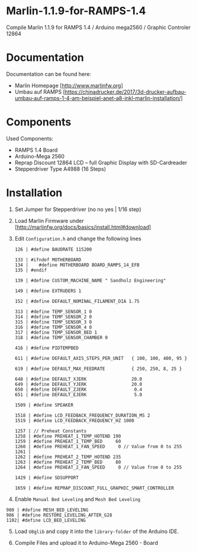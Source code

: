 # Marlin-1.1.9-for-RAMPS-1.4
Compile Marlin 1.1.9 for RAMPS 1.4 / Arduino mega2560 / Graphic Controler 12864

# Documentation
Documentation can be found here:
- Marlin Homepage [http://www.marlinfw.org] 
- Umbau auf RAMPS [https://chinadrucker.de/2017/3d-drucker-aufbau-umbau-auf-ramps-1-4-am-beispiel-anet-a8-inkl-marlin-installation/]

# Components
Used Components:
- RAMPS 1.4 Board
- Arduino-Mega 2560
- Reprap Discount 12864 LCD – full Graphic Display with SD-Cardreader
- Stepperdriver Type A4988 (16 Steps)

# Installation

1. Set Jumper for Stepperdriver (no no yes | 1/16 step)
2. Load Marlin Firmware under [http://marlinfw.org/docs/basics/install.html#download]
3. Edit `Configuration.h` and change the following lines
   ```
   126 | #define BAUDRATE 115200
   ```
   
   ```
   133 | #ifndef MOTHERBOARD
   134 |    #define MOTHERBOARD BOARD_RAMPS_14_EFB
   135 | #endif
   ```
   
   ```
   139 | #define CUSTOM_MACHINE_NAME " Sandholz Engineering"
   ```
   
   ```
   149 | #define EXTRUDERS 1
   ```
   
   ```
   152 | #define DEFAULT_NOMINAL_FILAMENT_DIA 1.75
   ```
  
   ```
   313 | #define TEMP_SENSOR_1 0
   314 | #define TEMP_SENSOR_2 0
   315 | #define TEMP_SENSOR_3 0
   316 | #define TEMP_SENSOR_4 0
   317 | #define TEMP_SENSOR_BED 1
   318 | #define TEMP_SENSOR_CHAMBER 0
   ```
   
   ```
   416 | #define PIDTEMPBED
   ```
   
   ```
   611 | #define DEFAULT_AXIS_STEPS_PER_UNIT   { 100, 100, 400, 95 }
   ```

   ```
   619 | #define DEFAULT_MAX_FEEDRATE          { 250, 250, 8, 25 }
   ```
   
   ```
   648 | #define DEFAULT_XJERK                 20.0
   649 | #define DEFAULT_YJERK                 20.0
   650 | #define DEFAULT_ZJERK                  0.4
   651 | #define DEFAULT_EJERK                  5.0
   ```
   
   ```
   1509 | #define SPEAKER
   
   1518 | #define LCD_FEEDBACK_FREQUENCY_DURATION_MS 2
   1519 | #define LCD_FEEDBACK_FREQUENCY_HZ 1000
   
   ```
   
   ```
   1257 | // Preheat Constants
   1258 | #define PREHEAT_1_TEMP_HOTEND 190
   1259 | #define PREHEAT_1_TEMP_BED     60
   1260 | #define PREHEAT_1_FAN_SPEED     0 // Value from 0 to 255
   1261 | 
   1262 | #define PREHEAT_2_TEMP_HOTEND 235
   1263 | #define PREHEAT_2_TEMP_BED     80
   1264 | #define PREHEAT_2_FAN_SPEED     0 // Value from 0 to 255
   ```

   ```
   1429 | #define SDSUPPORT
   ```
   
   ```
   1659 | #define REPRAP_DISCOUNT_FULL_GRAPHIC_SMART_CONTROLLER
   ```
  
  4. Enable `Manual Bed Leveling` and `Mesh Bed Leveling`
  
   ```
   980 | #define MESH_BED_LEVELING
   986 | #define RESTORE_LEVELING_AFTER_G28
   1102| #define LCD_BED_LEVELING
   
   ```
  
  5. Load `U8glib` and copy it into the `library-folder` of the Arduino IDE.
   
  6. Compile Files and upload it to Arduino-Mega 2560 - Board
   
